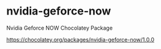 # nvidia-geforce-now
Nvidia Geforce NOW Chocolatey Package

https://chocolatey.org/packages/nvidia-geforce-now/1.0.0
